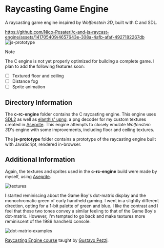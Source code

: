 # Raycasting Game Engine

A raycasting game engine inspired by *Wolfenstein 3D*, built with C and SDL.

https://github.com/Nico-Posateri/c-and-js-raycast-engine/assets/141705409/4657643e-308a-4afb-afaf-4927182267db
![js-prototype](https://github.com/Nico-Posateri/c-and-js-raycast-engine/assets/141705409/f522b7d8-7144-4a0b-a7fa-3bf18a38a31e)
> [!NOTE]
> The C engine is not yet properly optimized for building a complete game.
> I plan to add the following features soon:
> - [ ] Textured floor and ceiling
> - [ ] Distance fog
> - [ ] Sprite animation

## Directory Information

The **c-rc-engine** folder contains the C raycasting engine. This engine uses [SDL2](https://github.com/libsdl-org/SDL/releases/tag/release-2.28.5) as well as [elanthis' upng](https://github.com/elanthis/upng), a png decoder for my custom textures created in [Aseprite](https://www.aseprite.org/). This engine attempts to closely emulate *Wolfenstein 3D*'s engine with some improvements, including floor and ceiling textures.

The **js-prototype** folder contains a prototype of the raycasting engine built with JavaScript, rendered in-browser.

## Additional Information

Again, the textures and sprites used in the **c-rc-engine** build were made by myself, using [Aseprite](https://www.aseprite.org/).

![textures](https://github.com/Nico-Posateri/c-and-js-raycast-engine/assets/141705409/36101add-106f-4fd3-b233-f6ad32c2b7f5)

I started reminiscing about the Game Boy's dot-matrix display and the monochromatic green of early handheld gaming. I went in a slightly different direction, opting for a 1-bit palette of green and blue. I like the contrast and I feel that these two tones convey a similar feeling to that of the Game Boy's dot-matrix. However, I'm tempted to go back and make textures more reminiscent of the 1989 handheld console.

![dot-matrix-examples](https://github.com/Nico-Posateri/c-and-js-raycast-engine/assets/141705409/3ebed8d0-7339-404c-8f80-065c29400c5c)

[Raycasting Engine course](https://pikuma.com/courses/raycasting-engine-tutorial-algorithm-javascript) taught by [Gustavo Pezzi](https://github.com/gustavopezzi).
